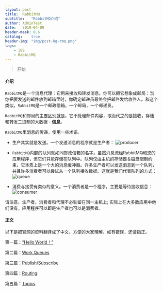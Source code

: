 ```yaml
---
layout: post
title:  RabbitMQ
subtitle:   "RabbitMQ介绍"
author: AdminTest
date:   2019-04-09
header-mask: 0.6
catalog:    true
header-img: "img/post-bg-rmq.png"
tags:
    - iOS
    - RabbitMQ
---
```


>开始


#### 介绍

<!-- RabbitMQ is a message broker: it accepts and forwards messages. You can think about it as a post office: when you put the mail that you want posting in a post box, you can be sure that Mr. or Ms. Mailperson will eventually deliver the mail to your recipient. In this analogy, RabbitMQ is a post box, a post office and a postman.

The major difference between RabbitMQ and the post office is that it doesn't deal with paper, instead it accepts, stores and forwards binary blobs of data ‒ messages.

RabbitMQ, and messaging in general, uses some jargon.
 -->

`RabbitMQ`是一个消息代理：它用来接收和转发消息。你可以把它想象成邮局：当你把要发送的邮件放到邮箱里时，你确定邮递员最终会把邮件发给收件人。和这个类似，`RabbitMQ`是一个邮政信箱，一个邮局，一个邮递员。

`RabbitMQ`和邮局的主要区别就是，它不处理邮件内容，取而代之的是接收，存储和转发二进制的大数据 - **信息**。

`RabbitMQ`里消息的传递，使用一些术语。


<!-- * Producing means nothing more than sending. A program that sends messages is a producer :

* A queue is the name for a post box which lives inside RabbitMQ. Although messages flow through RabbitMQ and your applications, they can only be stored inside a queue. A queue is only bound by the host's memory & disk limits, it's essentially a large message buffer. Many producers can send messages that go to one queue, and many consumers can try to receive data from one queue. This is how we represent a queue:

* Consuming has a similar meaning to receiving. A consumer is a program that mostly waits to receive messages:

Note that the producer, consumer, and broker do not have to reside on the same host; indeed in most applications they don't. An application can be both a producer and consumer, too.
 -->
* 生产其实就是发送。一个发送消息的程序就是生产者：
![producer](https://www.rabbitmq.com/img/tutorials/producer.png)

* `RabbitMQ`内部的队列就如同邮政信箱的名字。虽然消息流经RabbitMQ和您的应用程序，但它们只能存储在队列中。队列仅由主机的存储器＆磁盘限制约束，它本质上是一个大的消息缓冲器。许多生产者可以发送消息到一个队列，并且许多消费者可以尝试从一个队列接收数据。这就是我们代表队列的方式：
![queue](https://www.rabbitmq.com/img/tutorials/queue.png)

* 消费与接受有类似的意义。一个消费者是一个程序，主要是等待接收信息：
![consumer](https://www.rabbitmq.com/img/tutorials/consumer.png)

请注意，生产者，消费者和代理不必驻留在同一主机上; 实际上在大多数应用中他们没有。应用程序可以即是生产者也可以是消费者。

#### 正文

以下是把官网的资料翻译成了中文，方便的大家理解，如有错误，还请指正。

第一篇：[“Hello World！”](/2019/04/10/RabbitMQ-Hello-World/)

第二篇：[Work Queues](/2019/04/11/RabbitMQ-Work-Queues/)

第三篇：[Publish/Subscribe](/2019/04/12/RabbitMQ-Publish-Subscribe/)

第四篇：[Routing](/2019/04/13/RabbitMQ-Routing/)

第五篇：[Topics](/2019/04/14/RabbitMQ-Topics/)
